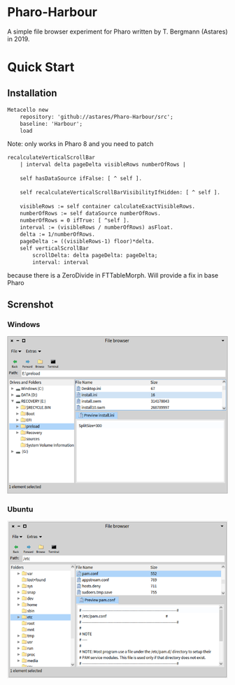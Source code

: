 # Pharo-Harbour

A simple file browser experiment for Pharo written by T. Bergmann (Astares) in 2019.

# Quick Start
## Installation

```Smalltalk
Metacello new 
	repository: 'github://astares/Pharo-Harbour/src';
	baseline: 'Harbour';
	load
```

Note: only works in Pharo 8 and you need to patch 

```
recalculateVerticalScrollBar
	| interval delta pageDelta visibleRows numberOfRows |
	
	self hasDataSource ifFalse: [ ^ self ].

	self recalculateVerticalScrollBarVisibilityIfHidden: [ ^ self ].
	 
	visibleRows := self container calculateExactVisibleRows.	
	numberOfRows := self dataSource numberOfRows.
	numberOfRows = 0 ifTrue: [ ^self ].
	interval := (visibleRows / numberOfRows) asFloat.
	delta := 1/numberOfRows.
	pageDelta := ((visibleRows-1) floor)*delta.
	self verticalScrollBar 
		scrollDelta: delta pageDelta: pageDelta;
		interval: interval
```
because there is a ZeroDivide in FTTableMorph. Will provide a fix in base Pharo

## Screnshot

### Windows
![alt text](doc/screenshot-win.png "Screenshot")

### Ubuntu
![alt text](doc/screenshot-ubuntu.png "Screenshot")
